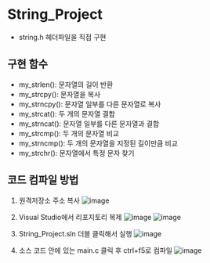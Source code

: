 # String_Project
- string.h 헤더파일을 직접 구현

## 구현 함수
- my_strlen(): 문자열의 길이 반환
- my_strcpy(): 문자열을 복사
- my_strncpy(): 문자열 일부를 다른 문자열로 복사
- my_strcat(): 두 개의 문자열 결합
- my_strncat(): 문자열 일부를 다른 문자열과 결합
- my_strcmp(): 두 개의 문자열 비교
- my_strncmp(): 두 개의 문자열을 지정된 길이만큼 비교
- my_strchr(): 문자열에서 특정 문자 찾기

## 코드 컴파일 방법
1. 원격저장소 주소 복사
![image](https://github.com/fkrdnjs/String_Project/assets/68600918/b74fd1e2-8926-4e38-ba57-737f1f376ed1)

2. Visual Studio에서 리포지토리 복제
![image](https://github.com/fkrdnjs/String_Project/assets/68600918/8c0b91b7-2072-4838-805e-122a4b9c8f4e)
![image](https://github.com/fkrdnjs/String_Project/assets/68600918/184b8cba-7f66-49b3-9ead-bc68ac6c6fd8)

3. String_Project.sln 더블 클릭해서 실행
![image](https://github.com/fkrdnjs/String_Project/assets/68600918/61762280-0300-44d0-ad8c-695e2e83f777)

4. 소스 코드 안에 있는 main.c 클릭 후 ctrl+f5로 컴파일
![image](https://github.com/fkrdnjs/String_Project/assets/68600918/72c96ada-c133-4f32-a606-2b9f06199b52)

